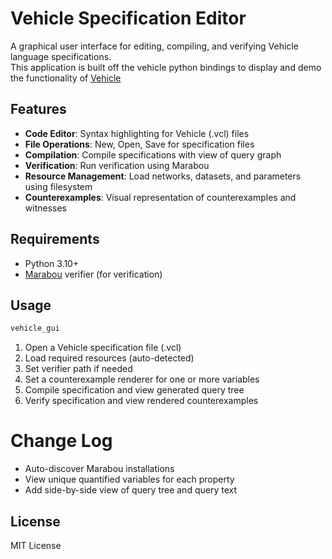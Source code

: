 # Vehicle Specification Editor

A graphical user interface for editing, compiling, and verifying Vehicle language specifications. \
This application is built off the vehicle python bindings to display and demo the functionality of [Vehicle](https://github.com/vehicle-lang/vehicle)

## Features

- **Code Editor**: Syntax highlighting for Vehicle (.vcl) files
- **File Operations**: New, Open, Save for specification files
- **Compilation**: Compile specifications with view of query graph
- **Verification**: Run verification using Marabou
- **Resource Management**: Load networks, datasets, and parameters using filesystem
- **Counterexamples**: Visual representation of counterexamples and witnesses

## Requirements

- Python 3.10+
- [Marabou](https://github.com/NeuralNetworkVerification/Marabou) verifier (for verification)

## Usage

```bash
vehicle_gui
```

1. Open a Vehicle specification file (.vcl)
2. Load required resources (auto-detected)
3. Set verifier path if needed
4. Set a counterexample renderer for one or more variables
5. Compile specification and view generated query tree
6. Verify specification and view rendered counterexamples

# Change Log
- Auto-discover Marabou installations
- View unique quantified variables for each property
- Add side-by-side view of query tree and query text

## License

MIT License
